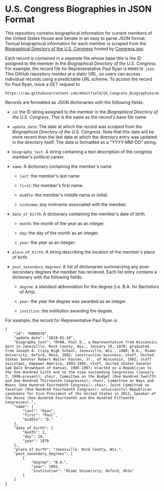 # U.S. Congress Biographies in JSON Format

This repository contains biographical information for current members of the United States House and Senate in an easy to parse JSON format. Textual biographical information for each member is scraped from the [Biographical Directory of the U.S. Congress](http://bioguide.congress.gov/biosearch/biosearch.asp) hosted by [Congress.gov](http://congress.gov).

Each record is contained in a seperate file whose base title is the ID assigned to the member in the _Biographical Directory of the U.S. Congress_. For example, the record file for Represenatative Paul Ryan is `R000570.json`. This GitHub repository resides at a static URL, so users can access individual records using a predictable URL scheme. To access the record for Paul Ryan, issue a GET request to

	https://raw.githubusercontent.com/eheitfield/US_Congress_Biographies/master/json/R000570.json

Records are formatted as JSON dictionaries with the following fields:

*	`id`: the ID string assigned to the member in the _Biographical Directory of the U.S. Congress_. This is the same as the record's base file name.

*	`update_date`: The date at which the record was scraped from the _Biographical Directory of the U.S. Congress_. Note that this date will be more recent than the last date at which the directory entry was updated in the directory itself. The date is formatted as a "YYYY-MM-DD" string.

*	`biography_text`: A string containing a text description of the congress member's political career.

*	`name`: A dictionary containing the member's name.

	*	`last`: the member's last name.

	*	`first`: the member's first name.

	*	`middle`: the member's middle name or initial.

	*	`nickname`: any nickname associated with the member.

*	`date_of_birth`: A dictionary containing the member's date of birth.

	*	`month`: the month of the year as an integer.

	*	`day`: the day of the month as an integer.

	*	`year`: the year as an integer.

*	`place_of_birth`: A string describing the location of the member's place of birth.

*	`post_secondary_degrees`: A list of dictionaries summarizing any post-secondary degrees the member has recieved.  Each list entry contains a dictionary with the following fields:

	*	`degree`: a standard abbreviation for the degree (i.e. B.A. for Bachelors of Arts).

	*	`year`: the year the degree was awarded as an integer.

	*	`instition`: the institution awarding the degree.

For example, the record for Representative Paul Ryan is:

	{
		"id": "R000570", 
		"update_date": "2018-01-10", 
		"biography_text": "RYAN, Paul D., a Representative from Wisconsin; born in Janesville, Rock County, Wis., January 29, 1970; graduated from Joseph A. Craig High School, Janesville, Wis., 1988; B.A., Miami University, Oxford, Ohio, 1992; construction business; staff, United States Senator Robert Walter Kasten, Jr., of Wisconsin, 1992; staff assistant, Empower America, 1993-1995; staff, United States Senator Sam Dale Brownback of Kansas, 1995-1997; elected as a Republican to the One Hundred Sixth and to the nine succeeding Congresses (January 3, 1999-present); chair, Committee on the Budget (One Hundred Twelfth and One Hundred Thirteenth Congresses); chair, Committee on Ways and Means (One Hundred Fourteenth Congress); chair, Joint Committee on Taxation (One Hundred Fourteenth Congress); unsuccessful Republican candidate for Vice President of the United States in 2012; Speaker of the House (One Hundred Fourteenth and One Hundred Fifteenth Congresses).", 
		"name": {
			"last": "Ryan", 
			"first": "Paul", 
			"middle": "D."
		}, 
		"date_of_birth": {
			"month": 1, 
			"day": 29, 
			"year": 1970
		}, 
		"place_of_birth": "Janesville, Rock County, Wis.", 
		"post_secondary_degrees": [
			{
				"degree": "B.A.", 
				"year": 1992, 
				"institution": "Miami University, Oxford, Ohio"
			}
		]
	}

